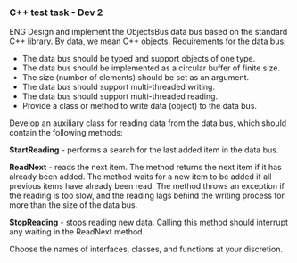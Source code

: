 ### C++ test task - Dev 2

ENG
Design and implement the ObjectsBus data bus based on the standard C++ library. By data, we mean C++ objects.
Requirements for the data bus:
- The data bus should be typed and support objects of one type.
- The data bus should be implemented as a circular buffer of finite size.
- The size (number of elements) should be set as an argument.
- The data bus should support multi-threaded writing.
- The data bus should support multi-threaded reading.
- Provide a class or method to write data (object) to the data bus.

Develop an auxiliary class for reading data from the data bus, which should contain the following methods:

**StartReading** - performs a search for the last added item in the data bus.

**ReadNext** - reads the next item. The method returns the next item if it has already been added. The method waits for a new item to be added if all previous items have already been read. The method throws an exception if the reading is too slow, and the reading lags behind the writing process for more than the size of the data bus.

**StopReading** - stops reading new data. Calling this method should interrupt any waiting in the ReadNext method.

Choose the names of interfaces, classes, and functions at your discretion.
